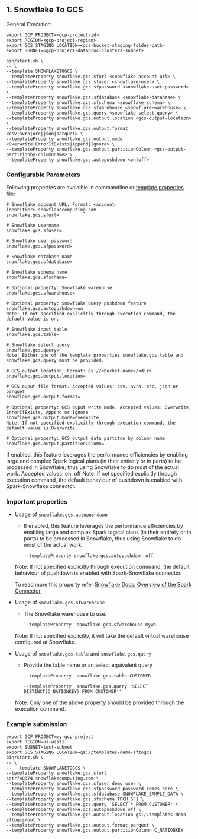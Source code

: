 ## 1. Snowflake To GCS

General Execution:

```
export GCP_PROJECT=<gcp-project-id>
export REGION=<gcp-project-region>
export GCS_STAGING_LOCATION=<gcs-bucket-staging-folder-path>
export SUBNET=<gcp-project-dataproc-clusters-subnet>

bin/start.sh \
-- \
--template SNOWFLAKETOGCS \
--templateProperty snowflake.gcs.sfurl <snowflake-account-url> \
--templateProperty snowflake.gcs.sfuser <snowflake-user> \
--templateProperty snowflake.gcs.sfpassword <snowflake-user-password> \
--templateProperty snowflake.gcs.sfdatabase <snowflake-database> \
--templateProperty snowflake.gcs.sfschema <snowflake-schema> \
--templateProperty snowflake.gcs.sfwarehouse <snowflake-warehouse> \
--templateProperty snowflake.gcs.query <snowflake-select-query> \
--templateProperty snowflake.gcs.output.location <gcs-output-location> \
--templateProperty snowflake.gcs.output.format <csv|avro|orc|json|parquet> \
--templateProperty snowflake.gcs.output.mode <Overwrite|ErrorIfExists|Append|Ignore> \
--templateProperty snowflake.gcs.output.partitionColumn <gcs-output-partitionby-columnname> \
--templateProperty snowflake.gcs.autopushdown <on|off>
```

### Configurable Parameters
Following properties are avaialble in commandline or [template.properties](../../../../../../../resources/template.properties) file:

```
# Snowflake account URL. Format: <account-identifier>.snowflakecomputing.com
snowflake.gcs.sfurl=

# Snowflake username
snowflake.gcs.sfuser=

# Snowflake user password
snowflake.gcs.sfpassword=

# Snowflake database name
snowflake.gcs.sfdatabase=

# Snowflake schema name
snowflake.gcs.sfschema=

# Optional property: Snowflake warehouse
snowflake.gcs.sfwarehouse=

# Optional property: Snowflake query pushdown feature
snowflake.gcs.autopushdown=on
Note: If not specified explicitly through execution command, the default value is on.

# Snowflake input table
snowflake.gcs.table=

# Snowflake select query
snowflake.gcs.query=
Note: Either one of the template properties snowflake.gcs.table and snowflake.gcs.query must be provided.

# GCS output location. Format: gs://<bucket-name>/<dir>
snowflake.gcs.output.location=

# GCS ouput file format. Accepted values: csv, avro, orc, json or parquet
snowflake.gcs.output.format= 

# Optional property: GCS ouput write mode. Accepted values: Overwrite, ErrorIfExists, Append or Ignore
snowflake.gcs.output.mode=overwrite
Note: If not specified explicitly through execution command, the default value is Overwrite.

# Optional property: GCS output data partiton by column name
snowflake.gcs.output.partitionColumn=
```

If enabled, this feature leverages the performance efficiencies by enabling large and complex Spark logical plans (in their entirety or in parts) to be processed in Snowflake, thus using Snowflake to do most of the actual work. Accepted values: on, off
Note: If not specified explicitly through execution command, the default behaviour of pushdown is enabled with Spark-Snowflake connector.

### Important properties

* Usage of `snowflake.gcs.autopushdown`
    * If enabled, this feature leverages the performance efficiencies by enabling large and complex Spark logical plans (in their entirety or in parts) to be processed in Snowflake, thus using Snowflake to do most of the actual work.
        ```
        --templateProperty snowflake.gcs.autopushdown off
        ```
    Note: If not specified explicitly through execution command, the default behaviour of pushdown is enabled with Spark-Snowflake connector.

    To read more this property refer [Snowflake Docs: Overview of the Spark Connector](https://docs.snowflake.com/en/user-guide/spark-connector-overview.html#query-pushdown)

* Usage of `snowflake.gcs.sfwarehouse`
    * The Snowflake warehouse to use.
        ```
        --templateProperty  snowflake.gcs.sfwarehouse mywh
        ```
    Note: If not specified explicitly, it will take the default virtual warehouse configured at Snowflake.

* Usage of `snowflake.gcs.table` and `snowflake.gcs.query`
    * Provide the table name or an select equivalent query
        ```
        --templateProperty  snowflake.gcs.table CUSTOMER
        ```
        ```
        --templateProperty  snowflake.gcs.query 'SELECT DISTINCT(C_NATIONKEY) FROM CUSTOMER''
        ```
    Note: Only one of the above property should be provided through the execution command.


### Example submission
```
export GCP_PROJECT=my-gcp-project
export REGION=us-west1
export SUBNET=test-subnet
export GCS_STAGING_LOCATION=gs://templates-demo-sftogcs
bin/start.sh \
-- \
-- --template SNOWFLAKETOGCS \
--templateProperty snowflake.gcs.sfurl sdtr748374.snowflakecomputing.com \
--templateProperty snowflake.gcs.sfuser demo_user \
--templateProperty snowflake.gcs.sfpassword password_comes_here \
--templateProperty snowflake.gcs.sfdatabase SNOWFLAKE_SAMPLE_DATA \
--templateProperty snowflake.gcs.sfschema TPCH_SF1 \
--templateProperty snowflake.gcs.query 'SELECT * FROM CUSTOMER' \
--templateProperty snowflake.gcs.autopushdown off \
--templateProperty snowflake.gcs.output.location gs://templates-demo-sftogcs/out \
--templateProperty snowflake.gcs.output.format parquet \
--templateProperty snowflake.gcs.output.partitionColumn C_NATIONKEY
```